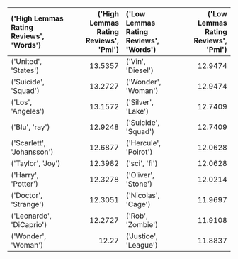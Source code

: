 | ('High Lemmas Rating Reviews', 'Words')   |   ('High Lemmas Rating Reviews', 'Pmi') | ('Low Lemmas Rating Reviews', 'Words')   |   ('Low Lemmas Rating Reviews', 'Pmi') |
|:------------------------------------------|----------------------------------------:|:-----------------------------------------|---------------------------------------:|
| ('United', 'States')                      |                                 13.5357 | ('Vin', 'Diesel')                        |                                12.9474 |
| ('Suicide', 'Squad')                      |                                 13.2727 | ('Wonder', 'Woman')                      |                                12.9474 |
| ('Los', 'Angeles')                        |                                 13.1572 | ('Silver', 'Lake')                       |                                12.7409 |
| ('Blu', 'ray')                            |                                 12.9248 | ('Suicide', 'Squad')                     |                                12.7409 |
| ('Scarlett', 'Johansson')                 |                                 12.6877 | ('Hercule', 'Poirot')                    |                                12.0628 |
| ('Taylor', 'Joy')                         |                                 12.3982 | ('sci', 'fi')                            |                                12.0628 |
| ('Harry', 'Potter')                       |                                 12.3278 | ('Oliver', 'Stone')                      |                                12.0214 |
| ('Doctor', 'Strange')                     |                                 12.3051 | ('Nicolas', 'Cage')                      |                                11.9697 |
| ('Leonardo', 'DiCaprio')                  |                                 12.2727 | ('Rob', 'Zombie')                        |                                11.9108 |
| ('Wonder', 'Woman')                       |                                 12.27   | ('Justice', 'League')                    |                                11.8837 |